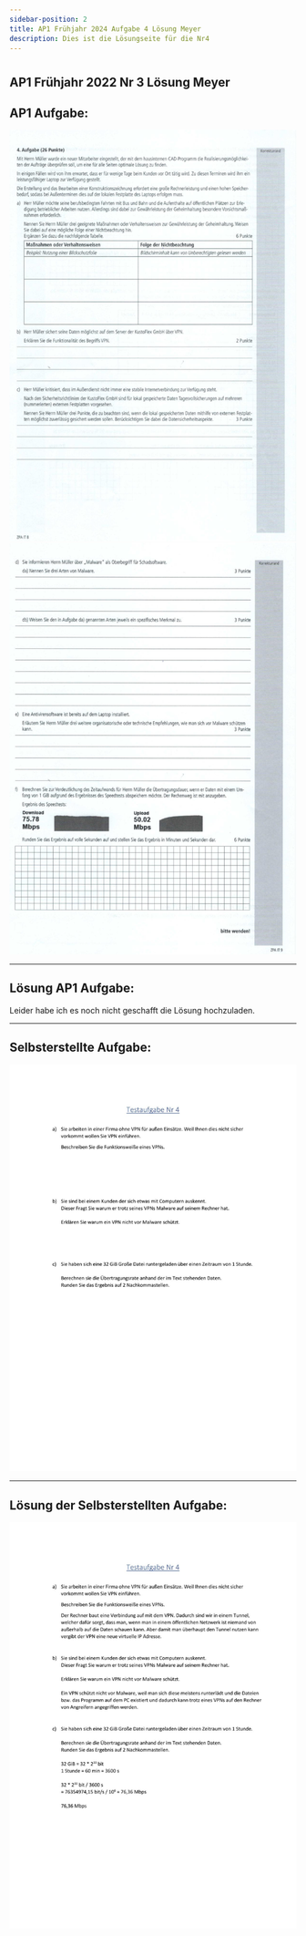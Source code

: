 ```yaml
---
sidebar-position: 2
title: AP1 Frühjahr 2024 Aufgabe 4 Lösung Meyer
description: Dies ist die Lösungseite für die Nr4
---
```


#
## AP1 Frühjahr 2022 Nr 3 Lösung Meyer

## AP1 Aufgabe:

![Aufgabe 4 Teil 1](/img/AP1/2024/ap1f_2024/AP1_2024_Fruehjahr_Aufgabe4_1.jpg)  
![Aufgabe 4 Teil 2](/img/AP1/2024/ap1f_2024/AP1_2024_Fruehjahr_Aufgabe4_2.jpg)  

----

## Lösung AP1 Aufgabe:

<!--
![Musterlösung 3 Teil 1](/img/2022/ap1f_2022/solution/AP1_2022_Fruehjahr_Aufgabe3_Holldack_Musterloesung_1.jpg)  
![Musterlösung 3 Teil 2](/img/2022/ap1f_2022/solution/AP1_2022_Fruehjahr_Aufgabe3_Holldack_Musterloesung_2.jpg)  
![Musterlösung 3 Teil 3](/img/2022/ap1f_2022/solution/AP1_2022_Fruehjahr_Aufgabe3_Holldack_Musterloesung_3.jpg)  
-->

Leider habe ich es noch nicht geschafft die Lösung hochzuladen.

----

## Selbsterstellte Aufgabe:

![Selbsterstellte Aufgabe Teil 1](/img/AP1/2024/ap1f_2024/Fruehjahr_2024_Aufgabe4_Holldack.jpg)  

----

## Lösung der Selbsterstellten Aufgabe:

![Musterlösung Selbsterstellte Aufgabe Aufgabe Teil 1](/img/AP1/2024/ap1f_2024/solution/Fruehjahr_2024_Aufgabe4_Holldack_Musterloesung.jpg)  
